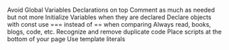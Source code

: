 Avoid Global Variables
Declarations on top
Comment as much as needed but not more
Initialize Variables when they are declared
Declare objects with const
use === instead of == when comparing
Always read, books, blogs, code, etc.
Recognize and remove duplicate code
Place scripts at the bottom of your page
Use template literals